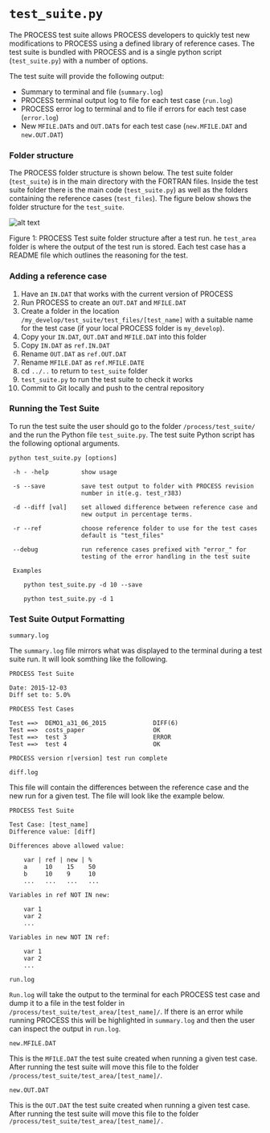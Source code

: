 # `test_suite.py`

The PROCESS test suite allows PROCESS developers to quickly test new modifications to PROCESS using a defined library of reference cases. The test suite is bundled with PROCESS and is a single python script (`test_suite.py`) with a number of options.

The test suite will provide the following output:
* Summary to terminal and file (`summary.log`)
* PROCESS terminal output log to file for each test case (`run.log`)
* PROCESS error log to terminal and to file if errors for each test case (`error.log`)
* New `MFILE.DAT`s and `OUT.DAT`s for each test case (`new.MFILE.DAT` and `new.OUT.DAT`)

### Folder structure

The PROCESS folder structure is shown below. The test suite folder (`test_suite`) is in the main directory with the FORTRAN files. Inside the test suite folder there is the main code (`test_suite.py`) as well as the folders containing the reference cases (`test_files`). The figure below shows the folder structure for the `test_suite`.

![alt text](../../img/Test_suite_folder_structure.svg "Test suite folder structure")

Figure 1: PROCESS Test suite folder structure after a test run. he `test_area` folder is where the output of the test run is stored. Each test case has a README file which outlines the reasoning for the test.

### Adding a reference case

1. Have an `IN.DAT` that works with the current version of PROCESS
2. Run PROCESS to create an `OUT.DAT` and `MFILE.DAT`
3. Create a folder in the location `/my_develop/test_suite/test_files/[test_name]` with a suitable name for the test case (if your local PROCESS folder is `my_develop`).
4. Copy your `IN.DAT`, `OUT.DAT` and `MFILE.DAT` into this folder
5. Copy `IN.DAT` as `ref.IN.DAT`
6. Rename `OUT.DAT` as `ref.OUT.DAT`
7. Rename `MFILE.DAT` as `ref.MFILE.DATE`
8. cd `../..` to return to `test_suite` folder
9. `test_suite.py` to run the test suite to check it works
10. Commit to Git locally and push to the central repository

### Running the Test Suite

To run the test suite the user should go to the folder `/process/test_suite/` and the run the Python file `test_suite.py`. The test suite Python script has the following optional arguments.

```
python test_suite.py [options]

 -h - -help         show usage

 -s --save          save test output to folder with PROCESS revision
					number in it(e.g. test_r383)

 -d --diff [val]    set allowed difference between reference case and
					new output in percentage terms.

 -r --ref           choose reference folder to use for the test cases
                    default is "test_files"

 --debug            run reference cases prefixed with "error_" for
                    testing of the error handling in the test suite

 Examples

    python test_suite.py -d 10 --save

    python test_suite.py -d 1
```

### Test Suite Output Formatting

`summary.log`

The `summary.log` file mirrors what was displayed to the terminal during a test suite run. It will look somthing like the following.

```
PROCESS Test Suite

Date: 2015-12-03
Diff set to: 5.0%

PROCESS Test Cases

Test ==>  DEMO1_a31_06_2015             DIFF(6)
Test ==>  costs_paper                   OK
Test ==>  test 3                        ERROR
Test ==>  test 4                        OK

PROCESS version r[version] test run complete
```

`diff.log`

This file will contain the differences between the reference case and the new run for a given test. The file will look like the example below.

```
PROCESS Test Suite

Test Case: [test_name]
Difference value: [diff]

Differences above allowed value:

    var | ref | new | %
    a     10    15    50
    b     10    9     10
    ...   ...   ...   ...

Variables in ref NOT IN new:

    var 1
    var 2
    ...

Variables in new NOT IN ref:

    var 1
    var 2
    ...
```

`run.log`

`Run.log` will take the output to the terminal for each PROCESS test case and dump it to a file in the test folder in `/process/test_suite/test_area/[test_name]/`. If there is an error while running PROCESS this will be highlighted in `summary.log` and then the user can inspect the output in `run.log`.

`new.MFILE.DAT`

This is the `MFILE.DAT` the test suite created when running a given test case. After running the test suite will move this file to the folder `/process/test_suite/test_area/[test_name]/`.

`new.OUT.DAT`

This is the `OUT.DAT` the test suite created when running a given test case. After running the test suite will move this file to the folder `/process/test_suite/test_area/[test_name]/.`